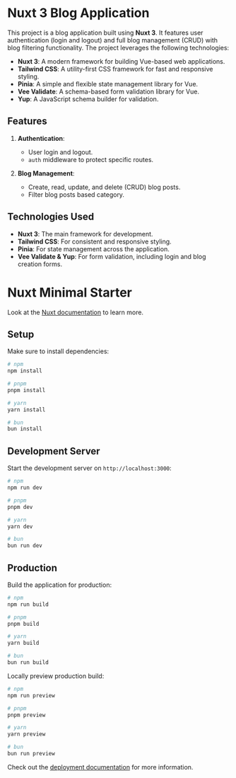 # Nuxt 3 Blog Application

This project is a blog application built using **Nuxt 3**. It features user authentication (login and logout) and full blog management (CRUD) with blog filtering functionality. The project leverages the following technologies:

- **Nuxt 3**: A modern framework for building Vue-based web applications.
- **Tailwind CSS**: A utility-first CSS framework for fast and responsive styling.
- **Pinia**: A simple and flexible state management library for Vue.
- **Vee Validate**: A schema-based form validation library for Vue.
- **Yup**: A JavaScript schema builder for validation.

## Features

1. **Authentication**:

   - User login and logout.
   - `auth` middleware to protect specific routes.

2. **Blog Management**:
   - Create, read, update, and delete (CRUD) blog posts.
   - Filter blog posts based category.

## Technologies Used

- **Nuxt 3**: The main framework for development.
- **Tailwind CSS**: For consistent and responsive styling.
- **Pinia**: For state management across the application.
- **Vee Validate & Yup**: For form validation, including login and blog creation forms.

# Nuxt Minimal Starter

Look at the [Nuxt documentation](https://nuxt.com/docs/getting-started/introduction) to learn more.

## Setup

Make sure to install dependencies:

```bash
# npm
npm install

# pnpm
pnpm install

# yarn
yarn install

# bun
bun install
```

## Development Server

Start the development server on `http://localhost:3000`:

```bash
# npm
npm run dev

# pnpm
pnpm dev

# yarn
yarn dev

# bun
bun run dev
```

## Production

Build the application for production:

```bash
# npm
npm run build

# pnpm
pnpm build

# yarn
yarn build

# bun
bun run build
```

Locally preview production build:

```bash
# npm
npm run preview

# pnpm
pnpm preview

# yarn
yarn preview

# bun
bun run preview
```

Check out the [deployment documentation](https://nuxt.com/docs/getting-started/deployment) for more information.
